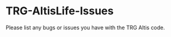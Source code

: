 TRG-AltisLife-Issues
====================

Please list any bugs or issues you have with the TRG Altis code.
